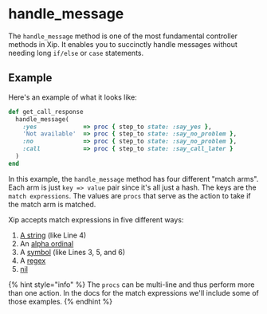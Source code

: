 # handle\_message

The `handle_message` method is one of the most fundamental controller methods in Xip. It enables you to succinctly handle messages without needing long `if/else` or `case` statements. 

## Example

Here's an example of what it looks like:

```ruby
def get_call_response
  handle_message(
    :yes             => proc { step_to state: :say_yes },
    'Not available'  => proc { step_to state: :say_no_problem },
    :no              => proc { step_to state: :say_no_problem },
    :call            => proc { step_to state: :say_call_later }
  )
end
```

In this example, the `handle_message` method has four different "match arms". Each arm is just `key => value` pair since it's all  just a hash. The keys are the `match expressions`. The values are `procs` that serve as the action to take if the match arm is matched.

Xip accepts match expressions in five different ways:

1. [A string](string-mather.md) \(like Line 4\)
2. An [alpha ordinal](alpha-ordinal-matcher.md)
3. A [symbol](nlp-matcher.md) \(like Lines 3, 5, and 6\)
4. A [regex](regex-matcher.md)
5. [nil](nil-matcher.md)

{% hint style="info" %}
The `procs` can be multi-line and thus perform more than one action. In the docs for the match expressions we'll include some of those examples.
{% endhint %}

